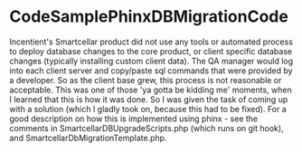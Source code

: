 # CodeSamplePhinxDBMigrationCode

Incentient's Smartcellar product did not use any tools or automated process to deploy database changes to the core product, or client specific database changes (typically installing custom client data).  The QA manager would log into each client server and copy/paste sql commands that were provided by a developer.  So as the client base grew, this process is not reasonable or acceptable.  This was one of those 'ya gotta be kidding me' moments, when I learned that this is how it was done.
So I was given the task of coming up with a solution (which I gladly took on, because this had to be fixed).
For a good description on how this is implemented using phinx - see the comments in SmartcellarDBUpgradeScripts.php (which runs on git hook), and SmartcellarDbMigrationTemplate.php.


